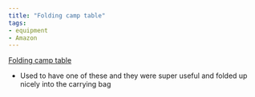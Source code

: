 ```yaml
---
title: "Folding camp table"
tags:
- equipment
- Amazon
---
```

[Folding camp table](https://www.amazon.com/dp/B09FYBR8C1/ref=nosim?tag=ffwf0f-20)
- Used to have one of these and they were super useful and folded up nicely into the carrying bag

